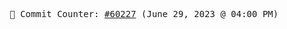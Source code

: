 <p align="center">
    <samp>
        📮 Commit Counter: <a href="https://github.com/Javascript-void0/Javascript-void0/commits/main">#60227</a> (June 29, 2023 @ 04:00 PM)
    </samp>
</p>